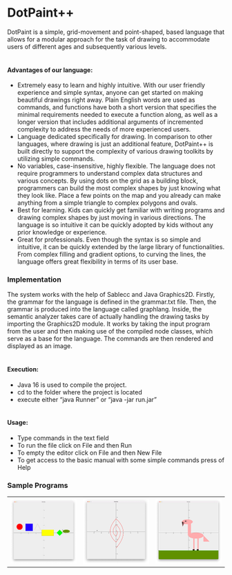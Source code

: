 # DotPaint++

DotPaint is a simple, grid-movement and point-shaped, based language that allows for a modular approach for the task of drawing to accommodate users of different ages and subsequently various levels.
<br /> <br />
#### Advantages of our language:
* Extremely easy to learn and highly intuitive. With our user friendly experience and simple syntax, anyone can get started on making beautiful drawings right away. Plain English words are used as commands, and functions have both a short version that specifies the minimal requirements needed to execute a function along, as well as a longer version that includes additional arguments of incremented complexity to address the needs of more experienced users. <br />
* Language dedicated specifically for drawing. In comparison to other languages, where drawing is just an additional feature, DotPaint++ is built directly to support the complexity of various drawing toolkits by utilizing simple commands.<br />
* No variables, case-insensitive, highly flexible. The language does not require programmers to understand complex data structures and various concepts. By using dots on the grid as a building block, programmers can build the most complex shapes by just knowing what they look like. Place a few points on the map and you already can make anything from a simple triangle to complex polygons and ovals. <br />
* Best for learning. Kids can quickly get familiar with writing programs and drawing complex shapes by just moving in various directions. The language is so intuitive it can be quickly adopted by kids without any prior knowledge or experience. <br />
* Great for professionals. Even though the syntax is so simple and intuitive, it can be quickly extended by the large library of functionalities. From complex filling and gradient options, to curving the lines, the language offers great flexibility in terms of its user base. <br />

### Implementation

The system works with the help of Sablecc and Java Graphics2D. Firstly, the grammar for the language is defined in the grammar.txt file. Then, the grammar is produced into the language called graphlang. Inside, the semantic analyzer takes care of actually handling the drawing tasks by importing the Graphics2D module. It works by taking the input program from the user and then making use of the compiled node classes, which serve as a base for the language. The commands are then rendered and displayed as an image. 
<br /> <br />
#### Execution:
* Java 16 is used to compile the project.
* cd to the folder where the project is located
* execute either “java Runner” or “java -jar run.jar”
<br /> <br />
#### Usage:
* Type commands in the text field
* To run the file click on File and then Run
* To empty the editor click on File and then New File
* To get access to the basic manual with some simple commands press of Help

### Sample Programs

| | | |
|:-------------------------:|:-------------------------:|:-------------------------:|
|<img width="1604" src="etc/Picture1.png"> |  <img width="1604" src="etc/Picture2.png">|<img width="1604" src="etc/Picture3.png">|

